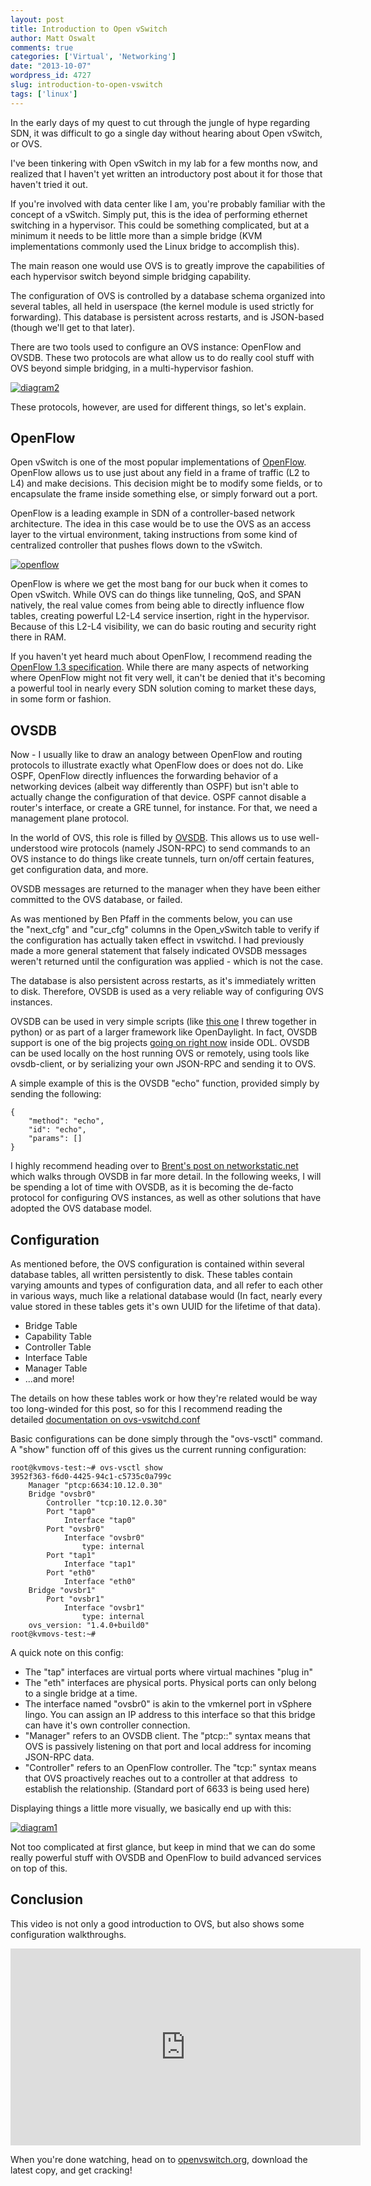 ```yaml
---
layout: post
title: Introduction to Open vSwitch
author: Matt Oswalt
comments: true
categories: ['Virtual', 'Networking']
date: "2013-10-07"
wordpress_id: 4727
slug: introduction-to-open-vswitch
tags: ['linux']
---
```



In the early days of my quest to cut through the jungle of hype regarding SDN, it was difficult to go a single day without hearing about Open vSwitch, or OVS.

I've been tinkering with Open vSwitch in my lab for a few months now, and realized that I haven't yet written an introductory post about it for those that haven't tried it out.

If you're involved with data center like I am, you're probably familiar with the concept of a vSwitch. Simply put, this is the idea of performing ethernet switching in a hypervisor. This could be something complicated, but at a minimum it needs to be little more than a simple bridge (KVM implementations commonly used the Linux bridge to accomplish this).

The main reason one would use OVS is to greatly improve the capabilities of each hypervisor switch beyond simple bridging capability.

The configuration of OVS is controlled by a database schema organized into several tables, all held in userspace (the kernel module is used strictly for forwarding). This database is persistent across restarts, and is JSON-based (though we'll get to that later).

There are two tools used to configure an OVS instance: OpenFlow and OVSDB. These two protocols are what allow us to do really cool stuff with OVS beyond simple bridging, in a multi-hypervisor fashion.

[![diagram2](/assets/2013/10/diagram2.png)](/assets/2013/10/diagram2.png)

These protocols, however, are used for different things, so let's explain.

## OpenFlow

Open vSwitch is one of the most popular implementations of [OpenFlow](https://keepingitclassless.net/2011/06/introduction-to-openflow/). OpenFlow allows us to use just about any field in a frame of traffic (L2 to L4) and make decisions. This decision might be to modify some fields, or to encapsulate the frame inside something else, or simply forward out a port.

OpenFlow is a leading example in SDN of a controller-based network architecture. The idea in this case would be to use the OVS as an access layer to the virtual environment, taking instructions from some kind of centralized controller that pushes flows down to the vSwitch.

[![openflow](/assets/2011/06/openflow.jpg)](/assets/2011/06/openflow.jpg)

OpenFlow is where we get the most bang for our buck when it comes to Open vSwitch. While OVS can do things like tunneling, QoS, and SPAN natively, the real value comes from being able to directly influence flow tables, creating powerful L2-L4 service insertion, right in the hypervisor. Because of this L2-L4 visibility, we can do basic routing and security right there in RAM.

If you haven't yet heard much about OpenFlow, I recommend reading the [OpenFlow 1.3 specification](https://www.opennetworking.org/images/stories/downloads/sdn-resources/onf-specifications/openflow/openflow-spec-v1.3.0.pdf). While there are many aspects of networking where OpenFlow might not fit very well, it can't be denied that it's becoming a powerful tool in nearly every SDN solution coming to market these days, in some form or fashion.

## OVSDB

Now - I usually like to draw an analogy between OpenFlow and routing protocols to illustrate exactly what OpenFlow does or does not do. Like OSPF, OpenFlow directly influences the forwarding behavior of a networking devices (albeit way differently than OSPF) but isn't able to actually change the configuration of that device. OSPF cannot disable a router's interface, or create a GRE tunnel, for instance. For that, we need a management plane protocol.

In the world of OVS, this role is filled by [OVSDB](http://tools.ietf.org/html/draft-pfaff-ovsdb-proto-04). This allows us to use well-understood wire protocols (namely JSON-RPC) to send commands to an OVS instance to do things like create tunnels, turn on/off certain features, get configuration data, and more.

OVSDB messages are returned to the manager when they have been either committed to the OVS database, or failed.

As was mentioned by Ben Pfaff in the comments below, you can use the "next_cfg" and "cur_cfg" columns in the Open_vSwitch table to verify if the configuration has actually taken effect in vswitchd. I had previously made a more general statement that falsely indicated OVSDB messages weren't returned until the configuration was applied - which is not the case.

The database is also persistent across restarts, as it's immediately written to disk. Therefore, OVSDB is used as a very reliable way of configuring OVS instances.

OVSDB can be used in very simple scripts (like [this one](https://keepingitclassless.net/2013/10/ovsdb-echo-in-python/) I threw together in python) or as part of a larger framework like OpenDaylight. In fact, OVSDB support is one of the big projects [going on right now](https://wiki.opendaylight.org/view/Project_Proposals:OVSDB-Integration) inside ODL. OVSDB can be used locally on the host running OVS or remotely, using tools like ovsdb-client, or by serializing your own JSON-RPC and sending it to OVS.

A simple example of this is the OVSDB "echo" function, provided simply by sending the following:
    
    {
    	"method": "echo",
    	"id": "echo",
    	"params": []
    }

I highly recommend heading over to [Brent's post on networkstatic.net](http://networkstatic.net/getting-started-ovsdb/) which walks through OVSDB in far more detail. In the following weeks, I will be spending a lot of time with OVSDB, as it is becoming the de-facto protocol for configuring OVS instances, as well as other solutions that have adopted the OVS database model.

## Configuration

As mentioned before, the OVS configuration is contained within several database tables, all written persistently to disk. These tables contain varying amounts and types of configuration data, and all refer to each other in various ways, much like a relational database would (In fact, nearly every value stored in these tables gets it's own UUID for the lifetime of that data).
	
  * Bridge Table	
  * Capability Table
  * Controller Table
  * Interface Table
  * Manager Table
  * ...and more!

The details on how these tables work or how they're related would be way too long-winded for this post, so for this I recommend reading the detailed [documentation on ovs-vswitchd.conf](http://openvswitch.org/ovs-vswitchd.conf.db.5.pdf)

Basic configurations can be done simply through the "ovs-vsctl" command. A "show" function off of this gives us the current running configuration:
    
    root@kvmovs-test:~# ovs-vsctl show
    3952f363-f6d0-4425-94c1-c5735c0a799c
        Manager "ptcp:6634:10.12.0.30"
        Bridge "ovsbr0"
            Controller "tcp:10.12.0.30"
            Port "tap0"
                Interface "tap0"
            Port "ovsbr0"
                Interface "ovsbr0"
                    type: internal
            Port "tap1"
                Interface "tap1"
            Port "eth0"
                Interface "eth0"
        Bridge "ovsbr1"
            Port "ovsbr1"
                Interface "ovsbr1"
                    type: internal
        ovs_version: "1.4.0+build0"
    root@kvmovs-test:~#

A quick note on this config:

  * The "tap" interfaces are virtual ports where virtual machines "plug in"
  * The "eth" interfaces are physical ports. Physical ports can only belong to a single bridge at a time.
  * The interface named "ovsbr0" is akin to the vmkernel port in vSphere lingo. You can assign an IP address to this interface so that this bridge can have it's own controller connection.
  * "Manager" refers to an OVSDB client. The "ptcp:<port>:<addr>" syntax means that OVS is passively listening on that port and local address for incoming JSON-RPC data.
  * "Controller" refers to an OpenFlow controller. The "tcp:<addr>" syntax means that OVS proactively reaches out to a controller at that address  to establish the relationship. (Standard port of 6633 is being used here)

Displaying things a little more visually, we basically end up with this:

[![diagram1](/assets/2013/10/diagram1.png)](/assets/2013/10/diagram1.png)

Not too complicated at first glance, but keep in mind that we can do some really powerful stuff with OVSDB and OpenFlow to build advanced services on top of this.

## Conclusion

This video is not only a good introduction to OVS, but also shows some configuration walkthroughs.

<div style="text-align: center"><iframe width="560" height="315" src="http://www.youtube.com/embed/_PCRNUB7oNw" frameborder="0" allowfullscreen></iframe></div>

When you're done watching, head on to [openvswitch.org](http://openvswitch.org/download), download the latest copy, and get cracking!

